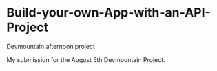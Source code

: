 # Build-your-own-App-with-an-API-Project
Devmountain afternoon project 

My submission for the August 5th Devmountain Project.
